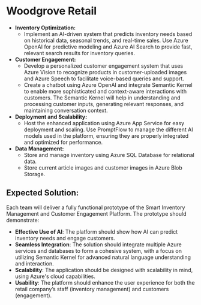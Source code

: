 # Woodgrove Retail

* **Inventory Optimization:**
    * Implement an AI-driven system that predicts inventory needs based on historical data, seasonal trends, and real-time sales. Use Azure OpenAI for predictive modeling and Azure AI Search to provide fast, relevant search results for inventory queries.
* **Customer Engagement:**
    * Develop a personalized customer engagement system that uses Azure Vision to recognize products in customer-uploaded images and Azure Speech to facilitate voice-based queries and support.
    * Create a chatbot using Azure OpenAI and integrate Semantic Kernel to enable more sophisticated and context-aware interactions with customers. The Semantic Kernel will help in understanding and processing customer inputs, generating relevant responses, and maintaining conversation context.
* **Deployment and Scalability:**
    * Host the enhanced application using Azure App Service for easy deployment and scaling. Use PromptFlow to manage the different AI models used in the platform, ensuring they are properly integrated and optimized for performance.
* **Data Management:**
    * Store and manage inventory using Azure SQL Database for relational data.
    * Store current article images and customer images in Azure Blob Storage.
    
## Expected Solution:

Each team will deliver a fully functional prototype of the Smart Inventory Management and Customer Engagement Platform. The prototype should demonstrate:
* **Effective Use of AI**: The platform should show how AI can predict inventory needs and engage customers.
* **Seamless Integration**: The solution should integrate multiple Azure services and databases to form a cohesive system, with a focus on utilizing Semantic Kernel for advanced natural language understanding and interaction.
* **Scalability**: The application should be designed with scalability in mind, using Azure's cloud capabilities.
* **Usability**: The platform should enhance the user experience for both the retail company’s staff (inventory management) and customers (engagement).




